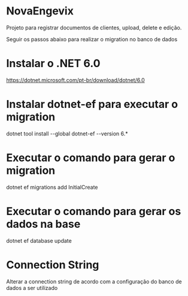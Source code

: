 # NovaEngevix

Projeto para registrar documentos de clientes, upload, delete e edição.


Seguir os passos abaixo para realizar o migration no banco de dados


# Instalar o .NET 6.0
https://dotnet.microsoft.com/pt-br/download/dotnet/6.0

# Instalar dotnet-ef para executar o migration
dotnet tool install --global dotnet-ef --version 6.*

# Executar o comando para gerar o migration
dotnet ef migrations add InitialCreate

# Executar o comando para gerar os dados na base
dotnet ef database update

# Connection String
Alterar a connection string de acordo com a configuração do banco de dados a ser utilizado